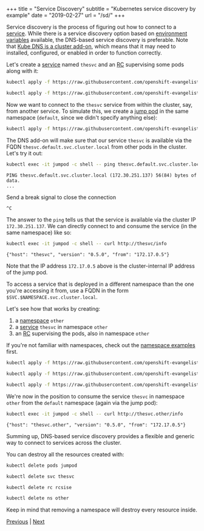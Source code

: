 +++
title = "Service Discovery"
subtitle = "Kubernetes service discovery by example"
date = "2019-02-27"
url = "/sd/"
+++

Service discovery is the process of figuring out how to connect to a [service](/service/).
While there is a service discovery option based on [environment variables](https://kubernetes.io/docs/concepts/services-networking/connect-applications-service/#environment-variables) available,
the DNS-based service discovery is preferable. Note that [Kube DNS is a cluster add-on](https://github.com/kubernetes/kubernetes/blob/master/cluster/addons/dns/kube-dns/README.md), which means that it may need to installed, configured, or enabled in order to function correctly.

Let's create a [service](https://github.com/openshift-evangelists/kbe/blob/main/specs/sd/svc.yaml) named
`thesvc` and an [RC](https://github.com/openshift-evangelists/kbe/blob/main/specs/sd/rc.yaml) supervising
some pods along with it:

```bash
kubectl apply -f https://raw.githubusercontent.com/openshift-evangelists/kbe/main/specs/sd/rc.yaml
```

```bash
kubectl apply -f https://raw.githubusercontent.com/openshift-evangelists/kbe/main/specs/sd/svc.yaml
```

Now we want to connect to the `thesvc` service from within the cluster, say, from another service.
To simulate this, we create a [jump pod](https://github.com/openshift-evangelists/kbe/blob/main/specs/sd/jumpod.yaml)
in the same namespace (`default`, since we didn't specify anything else):

```bash
kubectl apply -f https://raw.githubusercontent.com/openshift-evangelists/kbe/main/specs/sd/jumpod.yaml
```

The DNS add-on will make sure that our service `thesvc` is available via the FQDN
`thesvc.default.svc.cluster.local` from other pods in the cluster. Let's try it out:

```bash
kubectl exec -it jumpod -c shell -- ping thesvc.default.svc.cluster.local
```
```cat
PING thesvc.default.svc.cluster.local (172.30.251.137) 56(84) bytes of data.
...
```

Send a break signal to close the connection
```bash
^C
```

The answer to the `ping` tells us that the service is available via the cluster
IP `172.30.251.137`. We can directly connect to and consume the service (in the same namespace) like so:

```bash
kubectl exec -it jumpod -c shell -- curl http://thesvc/info
```
```cat
{"host": "thesvc", "version": "0.5.0", "from": "172.17.0.5"}
```

Note that the IP address `172.17.0.5` above is the cluster-internal IP address
of the jump pod.

To access a service that is deployed in a different namespace than the one you're
accessing it from, use a FQDN in the form `$SVC.$NAMESPACE.svc.cluster.local`.

Let's see how that works by creating:

1. a [namespace](https://github.com/openshift-evangelists/kbe/blob/main/specs/sd/other-ns.yaml) `other`
1. a [service](https://github.com/openshift-evangelists/kbe/blob/main/specs/sd/other-svc.yaml) `thesvc` in namespace `other`
1. an [RC](https://github.com/openshift-evangelists/kbe/blob/main/specs/sd/other-rc.yaml) supervising the pods, also in namespace `other`

If you're not familiar with namespaces, check out the [namespace examples](/ns/) first.

```bash
kubectl apply -f https://raw.githubusercontent.com/openshift-evangelists/kbe/main/specs/sd/other-ns.yaml
```
```bash
kubectl apply -f https://raw.githubusercontent.com/openshift-evangelists/kbe/main/specs/sd/other-rc.yaml
```
```bash
kubectl apply -f https://raw.githubusercontent.com/openshift-evangelists/kbe/main/specs/sd/other-svc.yaml
```

We're now in the position to consume the service `thesvc` in namespace `other` from the
`default` namespace (again via the jump pod):

```bash
kubectl exec -it jumpod -c shell -- curl http://thesvc.other/info
```
```cat
{"host": "thesvc.other", "version": "0.5.0", "from": "172.17.0.5"}
```

Summing up, DNS-based service discovery provides a flexible and generic way to
connect to services across the cluster.

You can destroy all the resources created with:

```bash
kubectl delete pods jumpod
```
```bash
kubectl delete svc thesvc
```
```bash
kubectl delete rc rcsise
```
```bash
kubectl delete ns other
```

Keep in mind that removing a namespace will destroy every resource inside.

[Previous](/services) | [Next](/pf)
